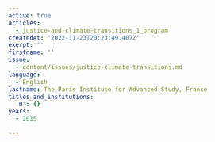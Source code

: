 ```yaml
---
active: true
articles:
  - justice-and-climate-transitions_1_program
createdAt: '2022-11-23T20:23:49.407Z'
exerpt: ''
firstname: ''
issue:
  - content/issues/justice-climate-transitions.md
language:
  - English
lastname: The Paris Institute for Advanced Study, France
titles_and_institutions:
  '0': {}
years:
  - 2015

---
```

